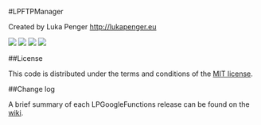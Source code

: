 #LPFTPManager

Created by Luka Penger
http://lukapenger.eu

![](http://lukapenger.eu/GitHub/LPFTPManager/img1.PNG)
![](http://lukapenger.eu/GitHub/LPFTPManager/img2.PNG)
![](http://lukapenger.eu/GitHub/LPFTPManager/img3.PNG)
![](http://lukapenger.eu/GitHub/LPFTPManager/img4.PNG)

##License

This code is distributed under the terms and conditions of the [MIT license](https://github.com/luka1995/LPFTPManager/blob/master/LICENSE).

##Change log

A brief summary of each LPGoogleFunctions release can be found on the [wiki](https://github.com/luka1995/LPFTPManager/wiki/Change-log).